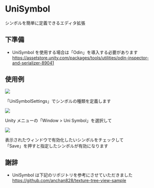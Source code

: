 # UniSymbol

シンボルを簡単に定義できるエディタ拡張

## 下準備

- UniSymbol を使用する場合は「Odin」を導入する必要があります  
https://assetstore.unity.com/packages/tools/utilities/odin-inspector-and-serializer-89041  

## 使用例

![](https://cdn-ak.f.st-hatena.com/images/fotolife/b/baba_s/20190430/20190430162632.png)

「UniSymbolSettings」でシンボルの種類を定義します  

![](https://cdn-ak.f.st-hatena.com/images/fotolife/b/baba_s/20190430/20190430162720.png)

Unity メニューの「Window > Uni Symbol」を選択して  

![](https://cdn-ak.f.st-hatena.com/images/fotolife/b/baba_s/20190430/20190430162635.png)

表示されたウィンドウで有効化したいシンボルをチェックして  
「Save」を押すと指定したシンボルが有効になります  

## 謝辞

- UniSymbol は下記のリポジトリを参考にさせていただきました  
https://github.com/anchan828/texture-tree-view-sample  